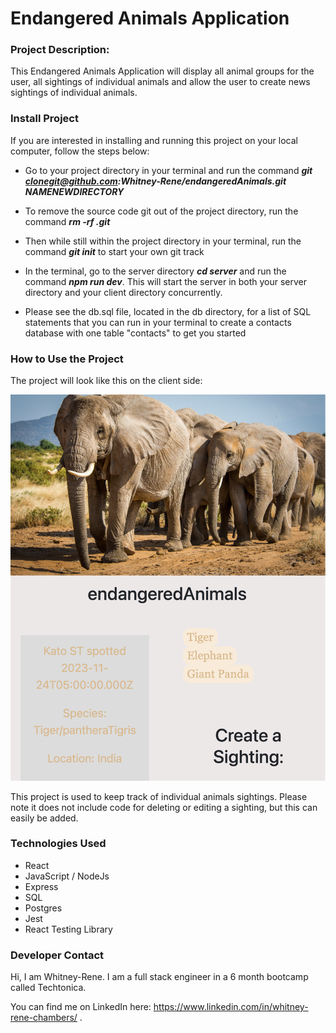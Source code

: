 # Endangered Animals Application

### Project Description:

This Endangered Animals Application will display all animal groups for the user, all sightings of individual animals and allow the user to create news sightings of individual animals. 

### Install Project 

If you are interested in installing and running this project on your local computer, follow the steps below:

* Go to your project directory in your terminal and run the command ***git clonegit@github.com:Whitney-Rene/endangeredAnimals.git NAMENEWDIRECTORY***

* To remove the source code git out of the project directory, run the command ***rm -rf .git***

* Then while still within the project directory in your terminal, run the command ***git init*** to start your own git track

* In the terminal, go to the server directory ***cd server*** and run the command ***npm run dev***. This will start the server in both your server directory and your client directory concurrently.

* Please see the db.sql file, located in the db directory, for a list of SQL statements that you can run in your terminal to create a contacts database with one table "contacts" to get you started

### How to Use the Project

The project will look like this on the client side:

![preview of application](preview-of-app.png)

This project is used to keep track of individual animals sightings.  Please note it does not include code for deleting or editing a sighting, but this can easily be added.

### Technologies Used

* React
* JavaScript / NodeJs
* Express
* SQL
* Postgres
* Jest
* React Testing Library

### Developer Contact

Hi, I am Whitney-Rene.  I am a full stack engineer in a 6 month bootcamp called Techtonica.

You can find me on LinkedIn here: https://www.linkedin.com/in/whitney-rene-chambers/ .
